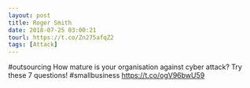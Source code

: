 ```yaml
---
layout: post
title: Roger Smith
date: 2018-07-25 03:00:21
tourl: https://t.co/Zn275afqZ2
tags: [Attack]
---
```

#outsourcing How mature is your organisation against cyber attack? Try these 7 questions!  #smallbusiness https://t.co/ogV96bwU59